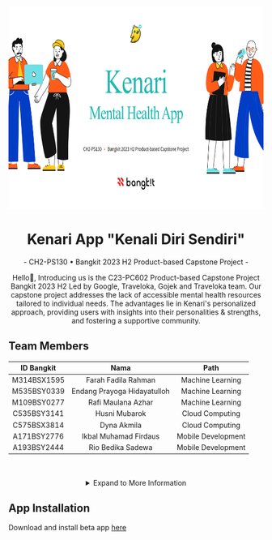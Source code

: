 <div align="center" ><img src="https://raw.githubusercontent.com/Kenari-App-Bangkit-Capstone-Project/.github/main/assets/kenari1.png" height="400px"></div>

<h1 align="center"> Kenari App "Kenali Diri Sendiri" </h1>

<p align="center"> - CH2-PS130   •   Bangkit 2023 H2 Product-based Capstone Project  - </p>

<p align="center"> Hello👋, Introducing us is the C23-PC602 Product-based Capstone Project Bangkit 2023 H2 Led by Google, Traveloka, Gojek and Traveloka team. Our capstone project addresses the lack of accessible mental health resources tailored to individual needs. The advantages lie in Kenari's personalized approach, providing users with insights into their personalities & strengths, and fostering a supportive community.  </p>

## Team Members

<div align="center">

|   ID Bangkit   |           Nama            |           Path           |
|:--------------:|:-------------------------:|:------------------------:|
| M314BSX1595    | Farah Fadila Rahman       | Machine Learning         |
| M535BSY0339    | Endang Prayoga Hidayatulloh| Machine Learning         |
| M109BSY0277    | Rafi Maulana Azhar        | Machine Learning         |
| C535BSY3141    | Husni Mubarok              | Cloud Computing          |
| C575BSX3814    | Dyna Akmila                | Cloud Computing          |
| A171BSY2776    | Ikbal Muhamad Firdaus     | Mobile Development       |
| A193BSY2444    | Rio Bedika Sadewa          | Mobile Development       |

</div>

<br/>
<br/>

<details>
  <summary align="center">Expand to More Information</summary>
  
  ## Tech stack
  |Learning Path|Tech|
  |---|---|
  |Machine Learning|![Python](https://img.shields.io/badge/python-3670A0?style=for-the-badge&logo=python&logoColor=ffdd54) ![Pandas](https://img.shields.io/badge/pandas-%23150458.svg?style=for-the-badge&logo=pandas&logoColor=white) ![NumPy](https://img.shields.io/badge/numpy-%23013243.svg?style=for-the-badge&logo=numpy&logoColor=white) ![Matplotlib](https://img.shields.io/badge/Matplotlib-%23ffffff.svg?style=for-the-badge&logo=Matplotlib&logoColor=black) ![TensorFlow](https://img.shields.io/badge/TensorFlow-%23FF6F00.svg?style=for-the-badge&logo=TensorFlow&logoColor=white) ![Keras](https://img.shields.io/badge/Keras-%23D00000.svg?style=for-the-badge&logo=Keras&logoColor=white) ![scikit-learn](https://img.shields.io/badge/scikit--learn-%23F7931E.svg?style=for-the-badge&logo=scikit-learn&logoColor=white) ![Fastify](https://img.shields.io/badge/fastify-%23000000.svg?style=for-the-badge&logo=fastify&logoColor=white)|
  |Mobile Development|![Kotlin](https://img.shields.io/badge/kotlin-%237F52FF.svg?style=for-the-badge&logo=kotlin&logoColor=white) ![Android Studio](https://img.shields.io/badge/Android%20Studio-3DDC84.svg?style=for-the-badge&logo=android-studio&logoColor=white) ![Figma](https://img.shields.io/badge/figma-%23F24E1E.svg?style=for-the-badge&logo=figma&logoColor=white)|
  |Cloud Computing|![NodeJS](https://img.shields.io/badge/node.js-6DA55F?style=for-the-badge&logo=node.js&logoColor=white) ![Express.js](https://img.shields.io/badge/express.js-%23404d59.svg?style=for-the-badge&logo=express&logoColor=%2361DAFB) ![Google Cloud](https://img.shields.io/badge/GoogleCloud-%234285F4.svg?style=for-the-badge&logo=google-cloud&logoColor=white)|


## Application Architecture
<div align="center" ><img src="https://github.com/Kenari-App-Bangkit-Capstone-Project/.github/blob/main/assets/app_structure.png?raw=true" height="400px"></div>

## Kenari APP User Interface
<div align="center" ><img src="https://github.com/Kenari-App-Bangkit-Capstone-Project/.github/blob/main/assets/kenariui1.png?raw=true" height="400px"></div>
<div align="center" ><img src="https://github.com/Kenari-App-Bangkit-Capstone-Project/.github/blob/main/assets/kenariui2.png?raw=true" height="400px"></div>
  

</details>

## App Installation
Download and install beta app [here](https://github.com/SelidikPasar/Selasar-AndroidDevelopment/releases/download/beta-release-v1/selasar.apk)